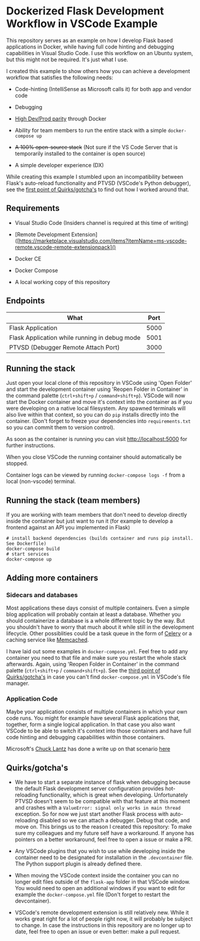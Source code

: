 # Dockerized Flask Development Workflow in VSCode Example

This repository serves as an example on how I develop Flask based applications in Docker, while having full code hinting and debugging capabilities in Visual Studio Code. I use this workflow on an Ubuntu system, but this might not be required. It's just what I use.

I created this example to show others how you can achieve a development workflow that satisfies the following needs:

- Code-hinting (IntelliSense as Microsoft calls it) for both app and vendor code

- Debugging

- [High Dev/Prod parity](https://12factor.net/dev-prod-parity) through Docker

- Ability for team members to run the entire stack with a simple `docker-compose up`

- ~~A 100% open-source stack~~ (Not sure if the VS Code Server that is temporarily installed to the container is open source)

- A simple developer experience (DX)

While creating this example I stumbled upon an incompatibility between Flask's auto-reload functionality and PTVSD (VSCode's Python debugger), see the [first point of Quirks/gotcha's](#quirksgotchas) to find out how I worked around that.

## Requirements

- Visual Studio Code (Insiders channel is required at this time of writing)

- [Remote Development Extension]([https://marketplace.visualstudio.com/items?itemName=ms-vscode-remote.vscode-remote-extensionpack]()

- Docker CE

- Docker Compose

- A local working copy of this repository

## Endpoints

| What                                          | Port |
| --------------------------------------------- | ---- |
| Flask Application                             | 5000 |
| Flask Application while running in debug mode | 5001 |
| PTVSD (Debugger Remote Attach Port)           | 3000 |

## Running the stack

Just open your local clone of this repository in VSCode using 'Open Folder' and start the development container using 'Reopen Folder in Container' in the command palette (`ctrl+shift+p` / `command+shift+p`). VSCode will now start the Docker container and move it's context into the container as if you were developing on a native local filesystem. Any spawned terminals will also live within that context, so you can do `pip` installs directly into the container. (Don't forget to freeze your dependencies into `requirements.txt` so you can commit them to version control).

As soon as the container is running you can visit [http://localhost:5000]() for further instructions.

When you close VSCode the running container should automatically be stopped.

Container logs can be viewed by running `docker-compose logs -f` from a local (non-vscode) terminal.

## Running the stack (team members)

If you are working with team members that don't need to develop directly inside the container but just want to run it (for example to develop a frontend against an API you implemented in Flask)

```
# install backend dependencies (builds container and runs pip install. See Dockerfile)
docker-compose build
# start services
docker-compose up
```

## Adding more containers

### Sidecars and databases

Most applications these days consist of multiple containers. Even a simple blog application will probably contain at least a database. Whether you should containerize a database is a whole different topic by the way. But you shouldn't have to worry that much about it while still in the development lifecycle. Other possiblities could be a task queue in the form of [Celery](http://docs.celeryproject.org/en/latest/index.html) or a caching service like [Memcached](https://memcached.org/).

I have laid out some examples in `docker-compose.yml`. Feel free to add any container you need to that file and make sure you restart the whole stack afterwards. Again, using 'Reopen Folder in Container' in the command palette (`ctrl+shift+p` / `command+shift+p`). See the [third point of Quirks/gotcha's](#quirksgotchas) in case you can't find `docker-compose.yml` in VSCode's file manager.

### Application Code

Maybe your application consists of multiple containers in which your own code runs. You might for example have several Flask applications that, together, form a single logical application. In that case you also want VSCode to be able to switch it's context into those containers and have full code hinting and debugging capabilities within those containers.

Microsoft's [Chuck Lantz](https://github.com/Chuxel) has done a write up on that scenario [here](https://code.visualstudio.com/docs/remote/containers-advanced#_connecting-to-multiple-containers-at-once)

## Quirks/gotcha's

- We have to start a separate instance of flask when debugging because the default Flask development server configuration provides hot-reloading functionality, which is great when developing. Unfortunately PTVSD doesn't seem to be compatible with that feature at this moment and crashes with a `ValueError: signal only works in main thread` exception. So for now we just start another Flask process with auto-reloading disabled so we can attach a debugger. Debug that code, and move on. This brings us to the reason I created this repository: To make sure my colleagues and my future self have a workaround. If anyone has pointers on a better workaround, feel free to open a issue or make a PR.

- Any VSCode plugins that you wish to use while developing inside the container need to be designated for installation in the `.devcontainer` file. The Python support plugin is already defined there.

- When moving the VSCode context inside the container you can no longer edit files outside of the `flask-app` folder in that VSCode window. You would need to open an additional windows if you want to edit for example the `docker-compose.yml` file (Don't forget to restart the devcontainer).

- VSCode's remote development extension is still relatively new. While it works great right for a lot of people right now, it will probably be subject to change. In case the instructions in this repository are no longer up to date, feel free to open an issue or even better: make a pull request.
